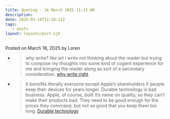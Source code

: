 ```yaml
---
title: Quoting - 16 March 2025 11:13 AM
description:
date: 2025-03-16T11:18:11Z
tags:
   - posts
layout: layouts/post.njk
---
```


Posted on March 16, 2025 by Loren

-  > why write? like art i write not thinking about the reader but trying to compose my thoughts into some kind of cogent experience for me and bringing the reader along as sort of a secondary consideration. [why write right](https://mrbrianpuck.wordpress.com/2025/03/15/why-write-right/)
-  > It benefits literally everyone except Apple’s shareholders if people keep their devices for years longer. Durable technology is bad business. Apple, of course, built it’s name on quality, so they can’t make their products bad. They need to be good enough for the prices they command, but not so good that you keep them too long. [Durable technology](https://gomakethings.com/durable-technology/)
